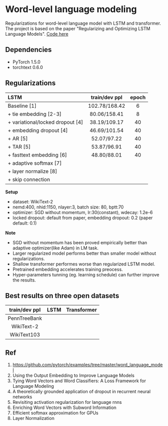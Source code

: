 # Word-level language modeling
Regularizations for word-level language model with LSTM and transformer. The project is based on the paper "Regularizing and Optimizing LSTM Language Models". [Code here](https://github.com/salesforce/awd-lstm-lm)


## Dependencies
- PyTorch 1.5.0
- torchtext 0.6.0


## Regularizations

|  LSTM                              | train/dev ppl            |  epoch  |
| :------------------------------    | :----------------------: | :-----: |
|   Baseline [1]                     |  102.78/168.42           |    6    | 
|   + tie embedding [2-3]            |  80.06/158.41            |    8    |
|   + variational/locked dropout [4] |  38.19/109.17            |    40   |
|   + embedding dropout [4]          |  46.69/101.54            |    40   |
|   + AR [5]                         |  52.07/97.22             |    40   |
|   + TAR [5]                        |  53.87/96.91             |    40   |
|   + fasttext embedding [6]         |  48.80/88.01             |    40   |
|   + adaptive softmax [7]           |                          |         |
|   + layer normalize [8]            |                          |         |
|   + skip connection                |                          |         |


**Setup**
- dataset: WikiText-2
- nemd:400, nhid:1150, nlayer:3, batch size: 80, bptt:70 
- optimizer: SGD without momentum, lr:30(constant), wdecay: 1.2e-6 
- locked dropout: default from paper, embedding dropout: 0.2 (paper default: 0.1)

**Note**
- SGD without momentum has been proved empirically better than adaptive optimizer(like Adam) in LM task.
- Larger regularized model performs better than smaller model without regularizations.
- Shallow transformer performes worse than regularized LSTM model.
- Pretrained embedding accelerates training preocess.
- Hyper-parameters tunning (eg. learning schedule) can further improve the results.



## Best results on three open datasets

| train/dev ppl  |   LSTM  |   Transformer  |
|:-------------: | :-----: | :-------------:|
| PennTreeBank   |         |                |
| WikiText-2     |         |                |
| WikiText103    |         |                |




## Ref

1. https://github.com/pytorch/examples/tree/master/word_language_model
2. Using the Output Embedding to Improve Language Models
3. Tying Word Vectors and Word Classifiers: A Loss Framework for Language Modeling
4. A theoretically grounded application of dropout in recurrent neural networks
5. Revisiting activation regularization for language rnns
6. Enriching Word Vectors with Subword Information
7. Efficient softmax approximation for GPUs
8. Layer Normalization
